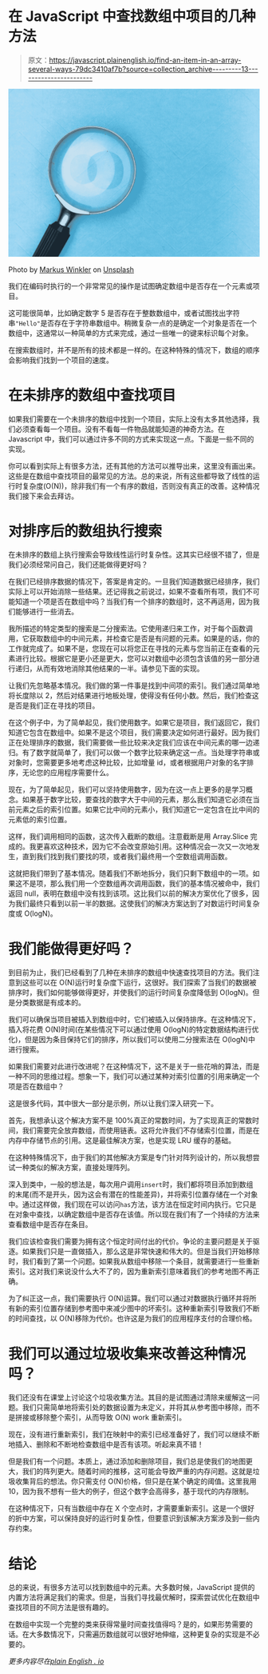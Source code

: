 # 在 JavaScript 中查找数组中项目的几种方法

> 原文：<https://javascript.plainenglish.io/find-an-item-in-an-array-several-ways-79dc3410af7b?source=collection_archive---------13----------------------->

![](img/4e85dbd31be1627fb75edea8623544ad.png)

Photo by [Markus Winkler](https://unsplash.com/@markuswinkler?utm_source=medium&utm_medium=referral) on [Unsplash](https://unsplash.com?utm_source=medium&utm_medium=referral)

我们在编码时执行的一个非常常见的操作是试图确定数组中是否存在一个元素或项目。

这可能很简单，比如确定数字 5 是否存在于整数数组中，或者试图找出字符串`"Hello"`是否存在于字符串数组中。稍微复杂一点的是确定一个对象是否在一个数组中，这通常以一种简单的方式来完成，通过一些唯一的键来标识每个对象。

在搜索数组时，并不是所有的技术都是一样的。在这种特殊的情况下，数组的顺序会影响我们找到一个项目的速度。

# 在未排序的数组中查找项目

如果我们需要在一个未排序的数组中找到一个项目，实际上没有太多其他选择，我们必须查看每一个项目。没有不看每一件物品就能知道的神奇方法。在 Javascript 中，我们可以通过许多不同的方式来实现这一点。下面是一些不同的实现。

你可以看到实际上有很多方法，还有其他的方法可以推导出来，这里没有画出来。这些是在数组中查找项目的最常见的方法。总的来说，所有这些都导致了线性的运行时复杂度(O(N))，除非我们有一个有序的数组，否则没有真正的改善。这种情况我们接下来会去拜访。

# 对排序后的数组执行搜索

在未排序的数组上执行搜索会导致线性运行时复杂性。这其实已经很不错了，但是我们必须经常问自己，我们还能做得更好吗？

在我们已经排序数据的情况下，答案是肯定的。一旦我们知道数据已经排序，我们实际上可以开始消除一些结果。还记得我之前说过，如果不查看所有项，我们不可能知道一个项是否在数组中吗？当我们有一个排序的数组时，这不再适用，因为我们能够进行一些消去。

我所描述的特定类型的搜索是二分搜索法。它使用递归来工作，对于每个函数调用，它获取数组中的中间元素，并检查它是否是有问题的元素。如果是的话，你的工作就完成了。如果不是，您现在可以将您正在寻找的元素与您当前正在查看的元素进行比较。根据它是更小还是更大，您可以对数组中必须包含该值的另一部分进行递归，从而有效地消除其他结果的一半。请参见下面的实现。

让我们先忽略基本情况。我们做的第一件事是找到中间项的索引。我们通过简单地将长度除以 2，然后对结果进行地板处理，使得没有任何小数。然后，我们检查这是否是我们正在寻找的项目。

在这个例子中，为了简单起见，我们使用数字。如果它是项目，我们返回它，我们知道它包含在数组中。如果不是这个项目，我们需要决定如何进行最好。因为我们正在处理排序的数据，我们需要做一些比较来决定我们应该在中间元素的哪一边递归。有了数字就简单了，我们可以做一个数字比较来确定这一点。当处理字符串或对象时，您需要更多地考虑这种比较，比如增量 id，或者根据用户对象的名字排序，无论您的应用程序需要什么。

现在，为了简单起见，我们可以坚持使用数字，因为在这一点上更多的是学习概念。如果基于数字比较，要查找的数字大于中间的元素，那么我们知道它必须在当前元素之后的索引位置。如果它比中间的元素小，我们知道它一定包含在比中间的元素低的索引位置。

这样，我们调用相同的函数，这次传入截断的数组。注意截断是用 Array.Slice 完成的。我更喜欢这种技术，因为它不会改变原始引用。这种情况会一次又一次地发生，直到我们找到我们要找的项，或者我们最终用一个空数组调用函数。

这就把我们带到了基本情况。随着我们不断地拆分，我们只剩下数组中的一项。如果这不是项，那么我们用一个空数组再次调用函数，我们的基本情况被命中，我们返回 null，表明在数组中没有找到该项。这比我们以前的解决方案优化了很多，因为我们最终只看到以前一半的数据。这使我们的解决方案达到了对数运行时间复杂度或 O(logN)。

# 我们能做得更好吗？

到目前为止，我们已经看到了几种在未排序的数组中快速查找项目的方法。我们注意到这些可以在 O(N)运行时复杂度下运行，这很好。我们探索了当我们的数据被排序时，我们如何能够做得更好，并使我们的运行时间复杂度降低到 O(logN)。但是分类数据是有成本的。

我们可以确保当项目被插入到数组中时，它们被插入以保持排序。在这种情况下，插入将花费 O(N)时间(在某些情况下可以通过使用 O(logN)的特定数据结构进行优化)，但是因为条目保持它们的排序，所以我们可以使用二分搜索法在 O(logN)中进行搜索。

如果我们需要对此进行改进呢？在这种情况下，这不是关于一些花哨的算法，而是一种不同的思维过程。想象一下，我们可以通过某种对索引位置的引用来确定一个项是否在数组中？

这是很多代码，其中很大一部分是示例，所以让我们深入研究一下。

首先，我想承认这个解决方案不是 100%真正的常数时间，为了实现真正的常数时间，我们需要完全放弃数组，而使用链表。这将允许我们不存储索引位置，而是在内存中存储节点的引用。这是最佳解决方案，也是实现 LRU 缓存的基础。

在这种特殊情况下，由于我们的其他解决方案是专门针对阵列设计的，所以我想尝试一种类似的解决方案，直接处理阵列。

深入到类中，一般的想法是，每次用户调用`insert`时，我们都将项目添加到数组的末尾(而不是开头，因为这会有潜在的性能差异)，并将索引位置存储在一个对象中。通过这样做，我们现在可以访问`has`方法，该方法在恒定时间内执行。它只是在对象中查找，以确定数组中是否存在该值。所以现在我们有了一个持续的方法来查看数组中是否存在条目。

我们应该检查我们需要为拥有这个恒定时间付出的代价。争论的主要问题是关于驱逐。如果我们只是一直做插入，那么这是非常快速和伟大的。但是当我们开始移除时，我们看到了第一个问题。如果我从数组中移除一个条目，就需要进行一些重新索引。这对我们来说没什么大不了的，因为重新索引意味着我们的参考地图不再正确。

为了纠正这一点，我们需要执行 O(N)运算。我们可以通过对数据执行循环并将所有新的索引位置存储到参考图中来减少图中的坏索引。这种重新索引导致我们不断的时间查找，以 O(N)移除为代价。也许这是为我们的应用程序支付的合理价格。

# 我们可以通过垃圾收集来改善这种情况吗？

我们还没有在课堂上讨论这个垃圾收集方法。其目的是试图通过清除来缓解这一问题。我们只需简单地将索引处的数据设置为未定义，并将其从参考图中移除，而不是拼接或移除整个索引，从而导致 O(N) work 重新索引。

现在，没有进行重新索引，我们在映射中的索引已经准备好了，我们可以继续不断地插入、删除和不断地检查数组中是否有该项。听起来真不错！

但是我们有一个问题。本质上，通过添加和删除项目，我们总是使我们的地图更大，我们的阵列更大。随着时间的推移，这可能会导致严重的内存问题。这就是垃圾收集背后的想法。你只需支付 O(N)价格，但只是在某个确定的阈值。这里我用 10，因为我不想有一些大的例子，但这个数字会高得多，基于现代的内存限制。

在这种情况下，只有当数组中存在 X 个空点时，才需要重新索引。这是一个很好的折中方案，可以保持良好的运行时复杂性，但要意识到该解决方案涉及到一些内存约束。

# 结论

总的来说，有很多方法可以找到数组中的元素。大多数时候，JavaScript 提供的内置方法将满足我们的需求。但是，当我们寻找最优解时，探索尝试优化在数组中查找项目的不同方法是很有趣的。

在数组中实现一个完整的类来获得常量时间查找值得吗？是的，如果形势需要的话。在大多数情况下，只需遍历数组就可以很好地伸缩，这种更复杂的实现是不必要的。

*更多内容尽在*[*plain English . io*](http://plainenglish.io/)